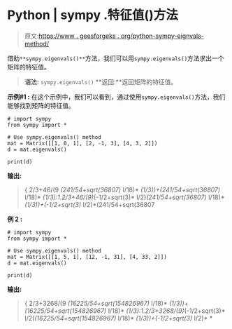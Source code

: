 # Python | sympy .特征值()方法

> 原文:[https://www . geesforgeks . org/python-sympy-eignvals-method/](https://www.geeksforgeeks.org/python-sympy-eigenvals-method/)

借助`**sympy.eigenvals()**`方法，我们可以用`sympy.eigenvals()`方法求出一个矩阵的特征值。

> **语法:** `sympy.eigenvals()`
> **返回:**返回矩阵的特征值。

**示例#1 :**
在这个示例中，我们可以看到，通过使用`sympy.eigenvals()`方法，我们能够找到矩阵的特征值。

```
# import sympy
from sympy import *

# Use sympy.eigenvals() method
mat = Matrix([[1, 0, 1], [2, -1, 3], [4, 3, 2]])
d = mat.eigenvals()

print(d)
```

**输出:**

> { 2/3+46/(9 *(241/54+sqrt(36807)* I/18)* *(1/3))+(241/54+sqrt(36807)* I/18)* *(1/3):1.2/3+46/(9)*(-1/2+sqrt(3)* I/2)*(241/54+sqrt(36807)* I/18)* *(1/3))+(-1/2+sqrt(3)* I/2)*(241/54+sqrt(36807

**例 2 :**

```
# import sympy
from sympy import *

# Use sympy.eigenvals() method
mat = Matrix([[1, 5, 1], [12, -1, 31], [4, 33, 2]])
d = mat.eigenvals()

print(d)
```

**输出:**

> { 2/3+3268/(9 *(16225/54+sqrt(154826967)* I/18)* *(1/3))+(16225/54+sqrt(154826967)* I/18)* *(1/3):1.2/3+3268/(9)*(-1/2+sqrt(3)* I/2)*(16225/54+sqrt(154826967)* I/18)* *(1/3))+(-1/2+sqrt(3)* I/2)* *